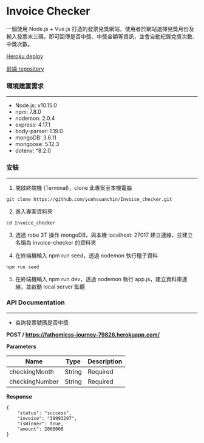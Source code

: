# Invoice Checker

一個使用 Node.js + Vue.js 打造的發票兌獎網站，使用者於網站選擇兌獎月份及輸入發票末三碼，即可回傳是否中獎、中獎金額等資訊，並會自動紀錄兌獎次數、中獎次數。

[Heroku deploy](https://limitless-island-44228.herokuapp.com)

[前端 repository](https://github.com/yunhsuanchin/invoice_checker_frontend)

### 環境建置需求

---

- Node.js: v10.15.0
- npm: 7.8.0
- nodemon: 2.0.4
- express: 4.17.1
- body-parser: 1.19.0
- mongoDB: 3.6.11
- mongoose: 5.12.3
- dotenv: ^8.2.0

### 安裝

---

1. 開啟終端機 (Terminal)，clone 此專案至本機電腦
<p><code>git clone https://github.com/yunhsuanchin/Invoice_checker.git</code></p>

2. 進入專案資料夾
<p><code>cd Invoice_checker</p></code>

3. 透過 robo 3T 操作 mongoDB，與本機 localhost: 27017 建立連線，並建立名稱為 invoice-checker 的資料夾

4. 在終端機輸入 npm run seed，透過 nodemon 執行種子資料
<p><code>npm run seed</p></code>

5. 在終端機輸入 npm run dev，透過 nodemon 執行 app.js，建立資料庫連線，並啟動 local server 監聽

### API Documentation

---

- 查詢發票號碼是否中獎

**POST / https://fathomless-journey-79826.herokuapp.com/**

**Parameters**

| Name           | Type   | Description |
| -------------- | ------ | ----------- |
| checkingMonth  | String | Required    |
| checkingNumber | String | Required    |

**Response**

```
{
    "status": "success",
    "invoice": "39993297",
    "isWinner": true,
    "amount": 2000000
}
```
